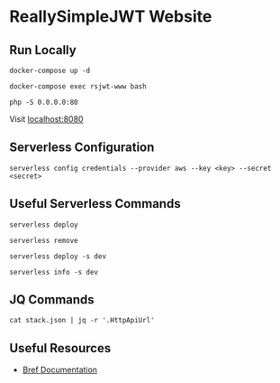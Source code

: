 # ReallySimpleJWT Website

## Run Locally

```
docker-compose up -d

docker-compose exec rsjwt-www bash

php -S 0.0.0.0:80
```
Visit [localhost:8080](http://localhost:8080)

## Serverless Configuration

```
serverless config credentials --provider aws --key <key> --secret <secret>
```

## Useful Serverless Commands

```
serverless deploy

serverless remove

serverless deploy -s dev

serverless info -s dev
```

## JQ Commands

```
cat stack.json | jq -r '.HttpApiUrl'
```

## Useful Resources
- [Bref Documentation](https://bref.sh/docs/) 